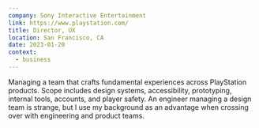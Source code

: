 ```yaml
---
company: Sony Interactive Entertainment
link: https://www.playstation.com/
title: Director, UX
location: San Francisco, CA
date: 2023-01-20
context:
  - business
---
```


Managing a team that crafts fundamental experiences across PlayStation products. Scope includes design systems, accessibility, prototyping, internal tools, accounts, and player safety. An engineer managing a design team is strange, but I use my background as an advantage when crossing over with engineering and product teams.
